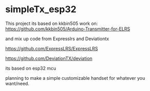 # simpleTx_esp32

This project its based on kkbin505 work on:
https://github.com/kkbin505/Arduino-Transmitter-for-ELRS

and mix up code from Expresslrs and Deviationtx 

https://github.com/ExpressLRS/ExpressLRS

https://github.com/DeviationTX/deviation

its based on esp32 mcu

planning to make a simple customizable handset for whatever you want/need.
